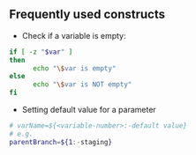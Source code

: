 ## Frequently used constructs

- Check if a variable is empty:
```bash
if [ -z "$var" ]
then
      echo "\$var is empty"
else
      echo "\$var is NOT empty"
fi
```

- Setting default value for a parameter
```bash
# varName=${<variable-number>:-default value}
# e.g.
parentBranch=${1:-staging}
```
